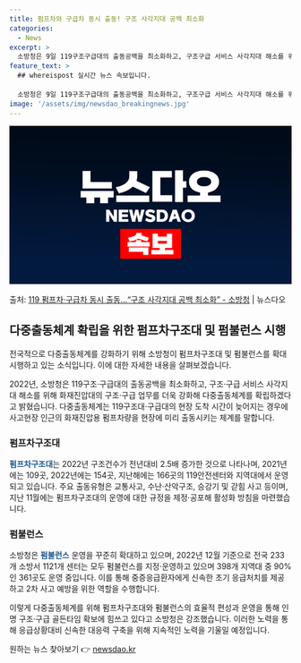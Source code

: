 ```yaml
---
title: 펌프차와 구급차 동시 출동! 구조 사각지대 공백 최소화
categories:
  - News
excerpt: >
  소방청은 9일 119구조구급대의 출동공백을 최소화하고, 구조구급 서비스 사각지대 해소를 위해 화재진압대의 구…
feature_text: >
  ## whereispost 실시간 뉴스 속보입니다.

  소방청은 9일 119구조구급대의 출동공백을 최소화하고, 구조구급 서비스 사각지대 해소를 위해 화재진압대의 구…
image: '/assets/img/newsdao_breakingnews.jpg'
---
```


![뉴스다오 속보](/assets/img/newsdao_breakingnews.jpg)

<p>출처: <a href="https://newsdao.kr/2959" rel="dofollow">119 펌프차·구급차 동시 출동…“구조 사각지대 공백 최소화” - 소방청</a> | 뉴스다오</p>

<h2 data-ke-size="size26">다중출동체계 확립을 위한 펌프차구조대 및 펌불런스 시행</h2>
전국적으로 다중출동체계를 강화하기 위해 소방청이 펌프차구조대 및 펌불런스를 확대 시행하고 있는 소식입니다. 이에 대한 자세한 내용을 살펴보겠습니다.

<p data-ke-size="size16">2022년, 소방청은 119구조·구급대의 출동공백을 최소화하고, 구조·구급 서비스 사각지대 해소를 위해 화재진압대의 구조·구급 업무를 더욱 강화해 다중출동체계를 확립하겠다고 밝혔습니다. 다중출동체계는 119구조대·구급대의 현장 도착 시간이 늦어지는 경우에 사고현장 인근의 화재진압용 펌프차량을 현장에 미리 출동시키는 체계를 말합니다.</p>

<h3 data-ke-style="text-align: center;">펌프차구조대</h3>
<p data-ke-size="size16"> <b><span style="color: #1a5490;">펌프차구조대</span></b>는 2022년 구조건수가 전년대비 2.5배 증가한 것으로 나타나며, 2021년에는 109곳, 2022년에는 154곳, 지난해에는 166곳의 119안전센터와 지역대에서 운영되고 있습니다. 주요 출동유형은 교통사고, 수난·산악구조, 승강기 및 갇힘 사고 등이며, 지난 11월에는 펌프차구조대의 운영에 대한 규정을 제정·공포해 활성화 방침을 마련했습니다.</p>

<h3 data-ke-style="text-align: center;">펌불런스</h3>
<p data-ke-size="size16">소방청은 <b><span style="color: #1a5490;">펌불런스</span></b> 운영을 꾸준히 확대하고 있으며, 2022년 12월 기준으로 전국 233개 소방서 1121개 센터는 모두 펌불런스를 지정·운영하고 있으며 398개 지역대 중 90%인 361곳도 운영 중입니다. 이를 통해 중증응급환자에게 신속한 초기 응급처치를 제공하고 2차 사고 예방을 위한 역할을 수행합니다.</p>

이렇게 다중출동체계를 위해 펌프차구조대와 펌불런스의 효율적 편성과 운영을 통해 인명 구조·구급 골든타임 확보에 힘쓰고 있다고 소방청은 강조했습니다. 이러한 노력을 통해 응급상황대비 신속한 대응력 구축을 위해 지속적인 노력을 기울일 예정입니다. 

원하는 뉴스 찾아보기 👉 <a href="https://newsdao.kr" rel="dofollow">newsdao.kr</a>


